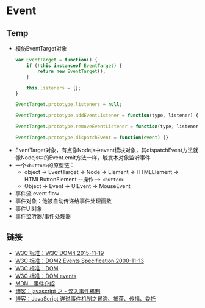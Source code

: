 # Event


## Temp

- 模仿EventTarget对象
    ```js
    var EventTarget = function() {
        if (!this instanceof EventTarget) {
            return new EventTarget();
        }
    
        this.listeners = {};
    }
    
    EventTarget.prototype.listeners = null;
    
    EventTarget.prototype.addEventListener = function(type, listener) {}
    
    EventTarget.prototype.removeEventListener = function(type, listener) {}
    
    EventTarget.prototype.dispatchEvent = function(event) {}
    ```
- EventTarget对象，有点像Nodejs中event模块对象，其dispatchEvent方法就像Nodejs中的Event.emit方法一样，触发本对象监听事件
- 一个`<button>`的原型链：
    - object -> EventTarget -> Node -> Element -> HTMLElement -> HTMLButtonElement --操作--> `<button>`
    - Object -> Event -> UIEvent -> MouseEvent
- 事件流 event flow
- 事件对象：他被自动传递给事件处理函数
- 事件UI对象
- 事件监听器/事件处理器

## 链接

- [W3C 标准：W3C DOM4 2015-11-19](https://www.w3.org/TR/2015/REC-dom-20151119/)
- [W3C 标准：DOM2 Events Specification 2000-11-13](https://www.w3.org/TR/2000/REC-DOM-Level-2-Events-20001113/)
- [W3C 标准：DOM](https://www.w3.org/standards/techs/dom#w3c_all)
- [W3C 标准：DOM events](https://www.w3.org/standards/techs/domevents#w3c_all)
- [MDN：事件介绍](https://developer.mozilla.org/zh-CN/docs/Learn/JavaScript/Building_blocks/Events)
- [博客：javascript 之 - 深入事件机制](https://juejin.im/entry/5864af5861ff4b00631b259d)
- [博客：JavaScript 详说事件机制之冒泡、捕获、传播、委托](http://www.cnblogs.com/bfgis/p/5460191.html)
